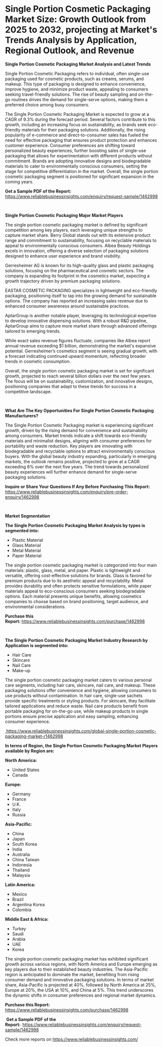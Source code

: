 <p><h1>Single Portion Cosmetic Packaging Market Size: Growth Outlook from 2025 to 2032, projecting at Market's Trends Analysis by Application, Regional Outlook, and Revenue</h1></p><p><strong>Single Portion Cosmetic Packaging Market Analysis and Latest Trends</strong></p>
<p><p>Single Portion Cosmetic Packaging refers to individual, often single-use packaging used for cosmetic products, such as creams, serums, and makeup. This type of packaging is designed to enhance convenience, improve hygiene, and minimize product waste, appealing to consumers seeking travel-friendly solutions. The rise of beauty sampling and on-the-go routines drives the demand for single-serve options, making them a preferred choice among busy consumers.</p><p>The Single Portion Cosmetic Packaging Market is expected to grow at a CAGR of 9.3% during the forecast period. Several factors contribute to this growth, including an increasing focus on sustainability, as brands seek eco-friendly materials for their packaging solutions. Additionally, the rising popularity of e-commerce and direct-to-consumer sales has fueled the need for effective packaging that ensures product protection and enhances customer experience. Consumer preferences are shifting toward personalized beauty experiences, further boosting sales of single-use packaging that allows for experimentation with different products without commitment. Brands are adopting innovative designs and biodegradable materials to cater to environmentally conscious consumers, setting the stage for competitive differentiation in the market. Overall, the single portion cosmetic packaging segment is positioned for significant expansion in the coming years.</p></p>
<p><strong>Get a Sample PDF of the Report:&nbsp;</strong> <a href="https://www.reliablebusinessinsights.com/enquiry/request-sample/1462998?utm_campaign=2239&utm_medium=2&utm_source=Github&utm_content=ia&utm_term=08032025&utm_id=single-portion-cosmetic-packaging">https://www.reliablebusinessinsights.com/enquiry/request-sample/1462998</a></p>
<p>&nbsp;</p>
<p><strong>Single Portion Cosmetic Packaging Major Market Players</strong></p>
<p><p>The single portion cosmetic packaging market is defined by significant competition among key players, each leveraging unique strengths to capture market share. Berry Global stands out with its extensive product range and commitment to sustainability, focusing on recyclable materials to appeal to environmentally conscious consumers. Albea Beauty Holdings excels in innovation, offering a diverse selection of packaging solutions designed to enhance user experience and brand visibility.</p><p>Gerresheimer AG is known for its high-quality glass and plastic packaging solutions, focusing on the pharmaceutical and cosmetic sectors. The company is expanding its footprint in the cosmetics market, expecting a growth trajectory driven by premium packaging solutions.</p><p>EASTAR COSMETIC PACKAGING specializes in lightweight and eco-friendly packaging, positioning itself to tap into the growing demand for sustainable options. The company has reported an increasing sales revenue due to enhanced consumer awareness around sustainable practices.</p><p>AptarGroup is another notable player, leveraging its technological expertise to develop innovative dispensing solutions. With a robust R&D pipeline, AptarGroup aims to capture more market share through advanced offerings tailored to emerging trends.</p><p>While exact sales revenue figures fluctuate, companies like Albea report annual revenue exceeding $1 billion, demonstrating the market's expansive potential. Gerresheimer’s cosmetics segment is seeing gradual growth, with a forecast indicating continued upward momentum, reflecting broader trends in cosmetic consumption.</p><p>Overall, the single portion cosmetic packaging market is set for significant growth, projected to reach several billion dollars over the next few years. The focus will be on sustainability, customization, and innovative designs, positioning companies that adapt to these trends for success in a competitive landscape.</p></p>
<p>&nbsp;</p>
<p><strong>What Are The Key Opportunities For Single Portion Cosmetic Packaging Manufacturers?</strong></p>
<p><p>The Single Portion Cosmetic Packaging market is experiencing significant growth, driven by the rising demand for convenience and sustainability among consumers. Market trends indicate a shift towards eco-friendly materials and minimalist designs, aligning with consumer preferences for portability and waste reduction. Key players are innovating with biodegradable and recyclable options to attract environmentally conscious buyers. With the global beauty industry expanding, particularly in emerging markets, the outlook remains positive, projected to grow at a CAGR exceeding 6% over the next five years. The trend towards personalized beauty experiences will further enhance demand for single-serve packaging solutions.</p></p>
<p><strong>Inquire or Share Your Questions If Any Before Purchasing This Report:</strong> <a href="https://www.reliablebusinessinsights.com/enquiry/pre-order-enquiry/1462998?utm_campaign=2239&utm_medium=2&utm_source=Github&utm_content=ia&utm_term=08032025&utm_id=single-portion-cosmetic-packaging">https://www.reliablebusinessinsights.com/enquiry/pre-order-enquiry/1462998</a></p>
<p>&nbsp;</p>
<p><strong>Market Segmentation</strong></p>
<p><strong>The Single Portion Cosmetic Packaging Market Analysis by types is segmented into:</strong></p>
<p><ul><li>Plastic Material</li><li>Glass Material</li><li>Metal Material</li><li>Paper Material</li></ul></p>
<p><p>The single portion cosmetic packaging market is categorized into four main materials: plastic, glass, metal, and paper. Plastic is lightweight and versatile, offering cost-effective solutions for brands. Glass is favored for premium products due to its aesthetic appeal and recyclability. Metal provides durability and often protects sensitive formulations, while paper materials appeal to eco-conscious consumers seeking biodegradable options. Each material presents unique benefits, allowing cosmetics companies to choose based on brand positioning, target audience, and environmental considerations.</p></p>
<p><strong>Purchase this Report:&nbsp;</strong><a href="https://www.reliablebusinessinsights.com/purchase/1462998?utm_campaign=2239&utm_medium=2&utm_source=Github&utm_content=ia&utm_term=08032025&utm_id=single-portion-cosmetic-packaging">https://www.reliablebusinessinsights.com/purchase/1462998</a></p>
<p>&nbsp;</p>
<p><strong>The Single Portion Cosmetic Packaging Market Industry Research by Application is segmented into:</strong></p>
<p><ul><li>Hair Care</li><li>Skincare</li><li>Nail Care</li><li>Make-up</li></ul></p>
<p><p>The single portion cosmetic packaging market caters to various personal care segments, including hair care, skincare, nail care, and makeup. These packaging solutions offer convenience and hygiene, allowing consumers to use products without contamination. In hair care, single-use sachets provide specific treatments or styling products. For skincare, they facilitate tailored applications and reduce waste. Nail care products benefit from portable packaging for on-the-go use, while makeup products in single portions ensure precise application and easy sampling, enhancing consumer experience.</p></p>
<p><a href="https://www.reliablebusinessinsights.com/global-single-portion-cosmetic-packaging-market-r1462998?utm_campaign=2239&utm_medium=2&utm_source=Github&utm_content=ia&utm_term=08032025&utm_id=single-portion-cosmetic-packaging">&nbsp;https://www.reliablebusinessinsights.com/global-single-portion-cosmetic-packaging-market-r1462998</a></p>
<p><strong>In terms of Region, the Single Portion Cosmetic Packaging Market Players available by Region are:</strong></p>
<p>
    <p> <strong> North America: </strong>
        <ul>
            <li>United States</li>
            <li>Canada</li>
        </ul>
        </p> 
    <p> <strong> Europe: </strong>
        <ul>
            <li>Germany</li>
            <li>France</li>
            <li>U.K.</li>
            <li>Italy</li>
            <li>Russia</li>
        </ul>
        </p> 
    <p> <strong> Asia-Pacific: </strong>
        <ul>
            <li>China</li>
            <li>Japan</li>
            <li>South Korea</li>
            <li>India</li>
            <li>Australia</li>
            <li>China Taiwan</li>
            <li>Indonesia</li>
            <li>Thailand</li>
            <li>Malaysia</li>
        </ul>
        </p> 
    <p> <strong> Latin America: </strong>
        <ul>
            <li>Mexico</li>
            <li>Brazil</li>
            <li>Argentina Korea</li>
            <li>Colombia</li>
        </ul>
        </p> 
    <p> <strong> Middle East & Africa: </strong>
        <ul>
            <li>Turkey</li>
            <li>Saudi</li>
            <li>Arabia</li>
            <li>UAE</li>
            <li>Korea</li>
        </ul>
    </p>
    </p>
<p><p>The single portion cosmetic packaging market has exhibited significant growth across various regions, with North America and Europe emerging as key players due to their established beauty industries. The Asia-Pacific region is anticipated to dominate the market, benefiting from rising consumer demand and innovative packaging solutions. In terms of market share, Asia-Pacific is projected at 40%, followed by North America at 25%, Europe at 20%, the USA at 10%, and China at 5%. This trend underscores the dynamic shifts in consumer preferences and regional market dynamics.</p></p>
<p><strong>Purchase this Report: </strong><a href="https://www.reliablebusinessinsights.com/purchase/1462998?utm_campaign=2239&utm_medium=2&utm_source=Github&utm_content=ia&utm_term=08032025&utm_id=single-portion-cosmetic-packaging">https://www.reliablebusinessinsights.com/purchase/1462998</a></p>
<p>&nbsp;<strong>Get a Sample PDF of the Report:&nbsp;&nbsp;</strong><a href="https://www.reliablebusinessinsights.com/enquiry/request-sample/1462998?utm_campaign=2239&utm_medium=2&utm_source=Github&utm_content=ia&utm_term=08032025&utm_id=single-portion-cosmetic-packaging">https://www.reliablebusinessinsights.com/enquiry/request-sample/1462998</a></p>
<p><strong></strong></p>
<p>Check more reports on <a href="https://www.reliablebusinessinsights.com/?utm_campaign=2239&utm_medium=2&utm_source=Github&utm_content=ia&utm_term=08032025&utm_id=single-portion-cosmetic-packaging">https://www.reliablebusinessinsights.com/</a></p>